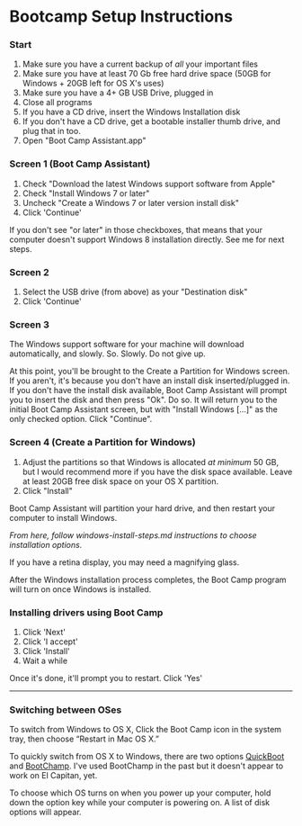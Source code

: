 # Bootcamp Setup Instructions

### Start

1. Make sure you have a current backup of *all* your important files
2. Make sure you have at least 70 Gb free hard drive space (50GB for Windows + 20GB left for OS X's uses)
2. Make sure you have a 4+ GB USB Drive, plugged in
2. Close all programs
3. If you have a CD drive, insert the Windows Installation disk
4. If you don't have a CD drive, get a bootable installer thumb drive, and plug that in too.
3. Open "Boot Camp Assistant.app"

### Screen 1 (Boot Camp Assistant)

1. Check "Download the latest Windows support software from Apple"
2. Check "Install Windows 7 or later"
3. Uncheck "Create a Windows 7 or later version install disk"
4. Click 'Continue'

If you don't see "or later" in those checkboxes, that means that your computer doesn't support Windows 8 installation directly.  See me for next steps.

### Screen 2

1. Select the USB drive (from above) as your "Destination disk"
2. Click 'Continue'

### Screen 3

The Windows support software for your machine will download automatically, and slowly. So. Slowly.  Do not give up.

At this point, you'll be brought to the Create a Partition for Windows screen.  If you aren't, it's because you don't have an install disk inserted/plugged in.  If you don't have the install disk available, Boot Camp Assistant will prompt you to insert the disk and then press "Ok".  Do so.  It will return you to the initial Boot Camp Assistant screen, but with "Install Windows [...]" as the only checked option.  Click "Continue".

### Screen 4 (Create a Partition for Windows)

1. Adjust the partitions so that Windows is allocated _at minimum_ 50 GB, but I would recommend more if you have the disk space available.  Leave at least 20GB free disk space on your OS X partition.
2. Click "Install"

Boot Camp Assistant will partition your hard drive, and then restart your computer to install Windows.

*From here, follow windows-install-steps.md instructions to choose installation options.*

If you have a retina display, you may need a magnifying glass.

After the Windows installation process completes, the Boot Camp program will turn on once Windows is installed.

### Installing drivers using Boot Camp

1. Click 'Next'
2. Click 'I accept'
3. Click 'Install'
4. Wait a while

Once it's done, it'll prompt you to restart.  Click 'Yes'

------

### Switching between OSes

To switch from Windows to OS X, Click the Boot Camp icon in the system tray, then choose “Restart in Mac OS X.”

To quickly switch from OS X to Windows, there are two options [QuickBoot](http://buttered-cat.com/products/view/quickboot) and [BootChamp](http://www.kainjow.com/).  I've used BootChamp in the past but it doesn't appear to work on El Capitan, yet.

To choose which OS turns on when you power up your computer, hold down the option key while your computer is powering on.  A list of disk options will appear.